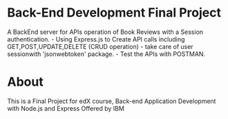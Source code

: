 # Back-End Development Final Project
  A BackEnd server for APIs operation of Book Reviews with a Session authentication.
    - Using Express.js to Create API calls including GET,POST,UPDATE,DELETE (CRUD operation)
    - take care of user sessionwith 'jsonwebtoken' package.
    - Test the APIs with POSTMAN.

# About
This is a Final Project for edX course, Back-end Application Development with Node.js and Express Offered by IBM
